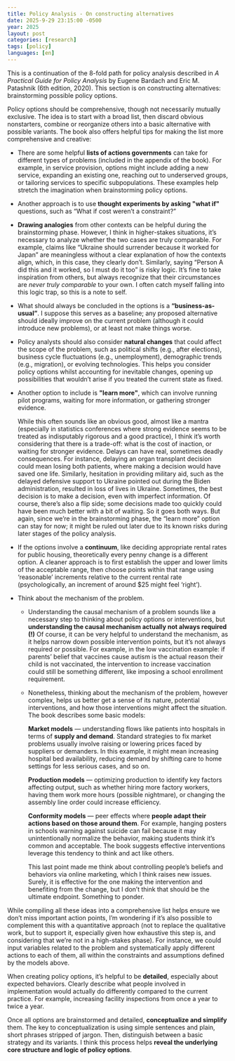 ```yaml
---
title: Policy Analysis - On constructing alternatives 
date: 2025-9-29 23:15:00 -0500
year: 2025
layout: post
categories: [research]
tags: [policy]
languages: [en]
--- 
```


This is a continuation of the 8-fold path for policy analysis described in *A Practical Guide for Policy Analysis* by Eugene Bardach and Eric M. Patashnik (6th edition, 2020). This section is on constructing alternatives: brainstorming possible policy options. 

Policy options should be comprehensive, though not necessarily mutually exclusive. The idea is to start with a broad list, then discard obvious nonstarters, combine or reorganize others into a basic alternative with possible variants. The book also offers helpful tips for making the list more comprehensive and creative: 

- There are some helpful **lists of actions governments** can take for different types of problems (included in the appendix of the book). For example, in service provision, options might include adding a new service, expanding an existing one, reaching out to underserved groups, or tailoring services to specific subpopulations. These examples help stretch the imagination when brainstorming policy options. 

- Another approach is to use **thought experiments by asking "what if"** questions, such as “What if cost weren’t a constraint?” 

- **Drawing analogies** from other contexts can be helpful during the brainstorming phase. 
    However, I think in higher-stakes situations, it’s necessary to analyze whether the two cases are truly comparable. For example, claims like “Ukraine should surrender because it worked for Japan” are meaningless without a clear explanation of how the contexts align, which, in this case, they clearly don’t. Similarly, saying “Person A did this and it worked, so I must do it too” is risky logic. It’s fine to take inspiration from others, but always recognize that their circumstances are *never truly comparable* to your own. I often catch myself falling into this logic trap, so this is a note to self. 

- What should always be concluded in the options is a **“business-as-usual”**. I suppose this serves as a baseline; any proposed alternative should ideally improve on the current problem (although it could introduce new problems), or at least not make things worse. 

- Policy analysts should also consider **natural changes** that could affect the scope of the problem, such as political shifts (e.g., after elections), business cycle fluctuations (e.g., unemployment), demographic trends (e.g., migration), or evolving technologies. This helps you consider policy options whilst accounting for inevitable changes, opening up possibilities that wouldn’t arise if you treated the current state as fixed. 

- Another option to include is **"learn more"**, which can involve running pilot programs, waiting for more information, or gathering stronger evidence. 
    
    While this often sounds like an obvious good, almost like a mantra (especially in statistics conferences where strong evidence seems to be treated as indisputably rigorous and a good practice), I think it’s worth considering that there is a trade-off: what is the cost of inaction, or waiting for stronger evidence. Delays can have real, sometimes deadly consequences. For instance, delaying an organ transplant decision could mean losing both patients, where making a decision would have saved one life. Similarly, hesitation in providing military aid, such as the delayed defensive support to Ukraine pointed out during the Biden administration, resulted in loss of lives in Ukraine. Sometimes, the best decision is to make a decision, even with imperfect information. Of course, there’s also a flip side; some decisions made too quickly could have been much better with a bit of waiting. So it goes both ways. But again, since we’re in the brainstorming phase, the “learn more” option can stay for now; it might be ruled out later due to its known risks during later stages of the policy analysis. 

- If the options involve a **continuum**, like deciding appropriate rental rates for public housing, theoretically every penny change is a different option. A cleaner approach is to first establish the upper and lower limits of the acceptable range, then choose points within that range using ‘reasonable’ increments relative to the current rental rate (psychologically, an increment of around $25 might feel ‘right’). 


- Think about the mechanism of the problem. 
    - Understanding the causal mechanism of a problem sounds like a necessary step to thinking about policy options or interventions, but **understanding the causal mechanism actually not always required (!)** Of course, it can be very helpful to understand the mechanism, as it helps narrow down possible intervention points, but it’s not always required or possible. For example, in the low vaccination example: if parents’ belief that vaccines cause autism is the actual reason their child is not vaccinated, the intervention to increase vaccination could still be something different, like imposing a school enrollment requirement. 
    
    - Nonetheless, thinking about the mechanism of the problem, however complex, helps us better get a sense of its nature, potential interventions, and how those interventions might affect the situation. The book describes some basic models: 
    
        **Market models** — understanding flows like patients into hospitals in terms of **supply and demand**. Standard strategies to fix market problems usually involve raising or lowering prices faced by suppliers or demanders. In this example, it might mean increasing hospital bed availability, reducing demand by shifting care to home settings for less serious cases, and so on. 
        
        **Production models** — optimizing production to identify key factors affecting output, such as whether hiring more factory workers, having them work more hours (possible nightmare), or changing the assembly line order could increase efficiency. 
       
        **Conformity models** — peer effects where **people adapt their actions based on those around them**. For example, hanging posters in schools warning against suicide can fail because it may unintentionally normalize the behavior, making students think it’s common and acceptable. The book suggests effective interventions leverage this tendency to think and act like others. 
        
        This last point made me think about controlling people’s beliefs and behaviors via online marketing, which I think raises new issues. Surely, it is effective for the one making the intervention and benefiting from the change, but I don’t think that should be the ultimate endpoint. Something to ponder. 

While compiling all these ideas into a comprehensive list helps ensure we don’t miss important action points, I’m wondering if it’s also possible to complement this with a quantitative approach (not to replace the qualitative work, but to support it, especially given how exhaustive this step is, and considering that we’re not in a high-stakes phase). For instance, we could input variables related to the problem and systematically apply different actions to each of them, all within the constraints and assumptions defined by the models above. 

When creating policy options, it’s helpful to be **detailed**, especially about expected behaviors. Clearly describe what people involved in implementation would actually do differently compared to the current practice. For example, increasing facility inspections from once a year to twice a year. 

Once all options are brainstormed and detailed, **conceptualize and simplify** them. The key to conceptualization is using simple sentences and plain, short phrases stripped of jargon. Then, distinguish between a basic strategy and its variants. I think this process helps **reveal the underlying core structure and logic of policy options**. 
